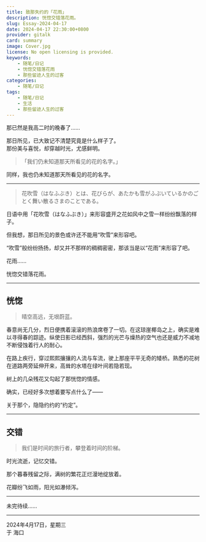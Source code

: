 ```yaml
---
title: 致那失约的「花雨」　
description: 恍惚交错落花雨。
slug: Essay-2024-04-17
date: 2024-04-17 22:30:00+0800
provider: gitalk
card: summary
image: Cover.jpg
license: No open licensing is provided.
keywords:
    - 随笔/日记
    - 恍惚交错落花雨
    - 那些留迹人生的过客
categories:
    - 随笔/日记
tags:
    - 随笔/日记
    - 生活
    - 那些留迹人生的过客
---
```


那已然是我高二时的晚春了……

那日所见，已大致记不清楚究竟是什么样子了。  
那份美与喜悦，却穿越时光，尤感鲜明。

> 「我们仍未知道那天所看见的花的名字。」

同样，我也仍未知道那天所看见的花的名字。

**********

> 花吹雪（はなふぶき）とは、花びらが、あたかも雪がふぶいているかのごとく舞い散るさまのことである。

日语中用「花吹雪（はなふぶき）」来形容盛开之花如风中之雪一样纷纷飘落的样子。

但我想，那日所见的景色或许还不能用“吹雪”来形容吧。

“吹雪”般纷纷扬扬，却又并不那样的稠稠密密，那该当是以“花雨”来形容了吧。


花雨……

恍惚交错落花雨。

**********

## 恍惚

> 晴空高远，无垠蔚蓝。

春意尚无几分，烈日便携着滚滚的热浪席卷了一切。在这琼崖椰岛之上，确实是难以寻得春的踪迹。纵使日影已经西斜，强烈的光芒与燥热的空气也还是威力不减地不断侵蚀着行人的耐心。

在路上疾行，穿过熙熙攘攘的人流与车流，驶上那座平平无奇的矮桥。熟悉的花树在道路两旁延伸开来，高耸的水塔在绿叶间若隐若现。

树上的几朵残花又勾起了那恍惚的情感。

确实，已经好多次想着要写点什么了——

关于那个，隐隐约约的“约定”。

**********

## 交错

> 我们是时间的旅行者，攀登着时间的阶梯。

时光流逝，记忆交错。

那个暮春残留之际，满树的繁花正烂漫地绽放着。

花瓣纷飞如雨，阳光如瀑倾泻。

**********

未完待续……

**********

2024年4月17日，星期三  
于 海口



